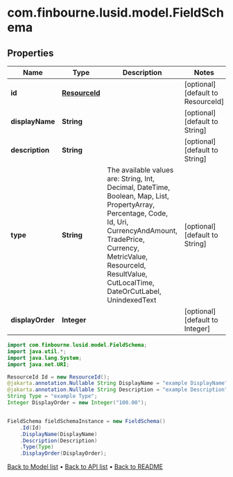 # com.finbourne.lusid.model.FieldSchema

## Properties

Name | Type | Description | Notes
------------ | ------------- | ------------- | -------------
**id** | [**ResourceId**](ResourceId.md) |  | [optional] [default to ResourceId]
**displayName** | **String** |  | [optional] [default to String]
**description** | **String** |  | [optional] [default to String]
**type** | **String** | The available values are: String, Int, Decimal, DateTime, Boolean, Map, List, PropertyArray, Percentage, Code, Id, Uri, CurrencyAndAmount, TradePrice, Currency, MetricValue, ResourceId, ResultValue, CutLocalTime, DateOrCutLabel, UnindexedText | [optional] [default to String]
**displayOrder** | **Integer** |  | [optional] [default to Integer]

```java
import com.finbourne.lusid.model.FieldSchema;
import java.util.*;
import java.lang.System;
import java.net.URI;

ResourceId Id = new ResourceId();
@jakarta.annotation.Nullable String DisplayName = "example DisplayName";
@jakarta.annotation.Nullable String Description = "example Description";
String Type = "example Type";
Integer DisplayOrder = new Integer("100.00");


FieldSchema fieldSchemaInstance = new FieldSchema()
    .Id(Id)
    .DisplayName(DisplayName)
    .Description(Description)
    .Type(Type)
    .DisplayOrder(DisplayOrder);
```


[Back to Model list](../README.md#documentation-for-models) &#8226; [Back to API list](../README.md#documentation-for-api-endpoints) &#8226; [Back to README](../README.md)
